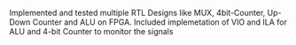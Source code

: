  Implemented and tested multiple RTL Designs like MUX, 4bit-Counter, Up-Down Counter and ALU on FPGA. Included implemetation of VIO and ILA for ALU and 4-bit Counter to monitor the signals
